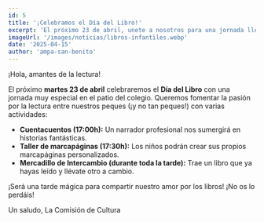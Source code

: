 ```yaml
---
id: 5
title: '¡Celebramos el Día del Libro!'
excerpt: 'El próximo 23 de abril, unete a nosotros para una jornada llena de cuentacuentos, talleres de marcapáginas y un mercadillo de intercambio de libros.'
imageUrl: '/images/noticias/libros-infantiles.webp'
date: '2025-04-15'
author: 'ampa-san-benito'
---
```


¡Hola, amantes de la lectura!

El próximo **martes 23 de abril** celebraremos el **Día del Libro** con una jornada muy especial en el patio del colegio. Queremos fomentar la pasión por la lectura entre nuestros peques (¡y no tan peques!) con varias actividades:

*   **Cuentacuentos (17:00h):** Un narrador profesional nos sumergirá en historias fantásticas.
*   **Taller de marcapáginas (17:30h):** Los niños podrán crear sus propios marcapáginas personalizados.
*   **Mercadillo de Intercambio (durante toda la tarde):** Trae un libro que ya hayas leído y llévate otro a cambio.

¡Será una tarde mágica para compartir nuestro amor por los libros! ¡No os lo perdáis!

Un saludo,
La Comisión de Cultura
